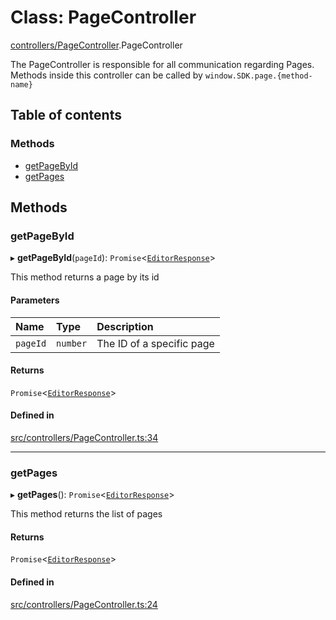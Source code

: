 # Class: PageController

[controllers/PageController](../modules/controllers_PageController.md).PageController

The PageController is responsible for all communication regarding Pages.
Methods inside this controller can be called by `window.SDK.page.{method-name}`

## Table of contents

### Methods

- [getPageById](controllers_PageController.PageController.md#getpagebyid)
- [getPages](controllers_PageController.PageController.md#getpages)

## Methods

### getPageById

▸ **getPageById**(`pageId`): `Promise`<[`EditorResponse`](../modules/index.md#editorresponse)\>

This method returns a page by its id

#### Parameters

| Name | Type | Description |
| :------ | :------ | :------ |
| `pageId` | `number` | The ID of a specific page |

#### Returns

`Promise`<[`EditorResponse`](../modules/index.md#editorresponse)\>

#### Defined in

[src/controllers/PageController.ts:34](https://github.com/chili-publish/editor-sdk/blob/6abb55e/src/controllers/PageController.ts#L34)

___

### getPages

▸ **getPages**(): `Promise`<[`EditorResponse`](../modules/index.md#editorresponse)\>

This method returns the list of pages

#### Returns

`Promise`<[`EditorResponse`](../modules/index.md#editorresponse)\>

#### Defined in

[src/controllers/PageController.ts:24](https://github.com/chili-publish/editor-sdk/blob/6abb55e/src/controllers/PageController.ts#L24)
